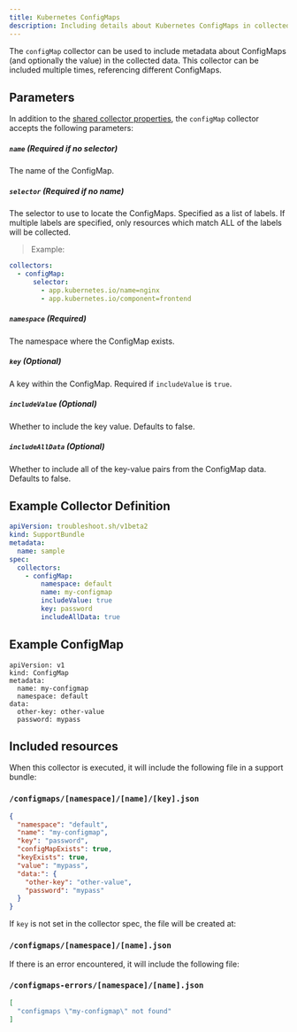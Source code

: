 ```yaml
---
title: Kubernetes ConfigMaps
description: Including details about Kubernetes ConfigMaps in collected output
---
```


The `configMap` collector can be used to include metadata about ConfigMaps (and optionally the value) in the collected data.
This collector can be included multiple times, referencing different ConfigMaps.

## Parameters

In addition to the [shared collector properties](https://troubleshoot.sh/docs/collect/collectors/#shared-properties), the `configMap` collector accepts the following parameters:

##### `name` (Required if no selector)

The name of the ConfigMap.

##### `selector` (Required if no name)

The selector to use to locate the ConfigMaps.  Specified as a list of labels.  If multiple labels are specified, only resources which match ALL of the labels will be collected.

> Example:
```yaml
collectors:
  - configMap:
      selector:
        - app.kubernetes.io/name=nginx
        - app.kubernetes.io/component=frontend
```

##### `namespace` (Required)

The namespace where the ConfigMap exists.

##### `key` (Optional)

A key within the ConfigMap. Required if `includeValue` is `true`.

##### `includeValue` (Optional)

Whether to include the key value. Defaults to false.

##### `includeAllData` (Optional)

Whether to include all of the key-value pairs from the ConfigMap data. Defaults to false.

## Example Collector Definition

```yaml
apiVersion: troubleshoot.sh/v1beta2
kind: SupportBundle
metadata:
  name: sample
spec:
  collectors:
    - configMap:
        namespace: default
        name: my-configmap
        includeValue: true
        key: password
        includeAllData: true
```

## Example ConfigMap

```
apiVersion: v1
kind: ConfigMap
metadata:
  name: my-configmap
  namespace: default
data:
  other-key: other-value
  password: mypass
```

## Included resources

When this collector is executed, it will include the following file in a support bundle:

### `/configmaps/[namespace]/[name]/[key].json`

```json
{
  "namespace": "default",
  "name": "my-configmap",
  "key": "password",
  "configMapExists": true,
  "keyExists": true,
  "value": "mypass",
  "data:": {
    "other-key": "other-value",
    "password": "mypass"
  }
}
```

If `key` is not set in the collector spec, the file will be created at:

### `/configmaps/[namespace]/[name].json`

If there is an error encountered, it will include the following file:

### `/configmaps-errors/[namespace]/[name].json`

```json
[
  "configmaps \"my-configmap\" not found"
]
```
